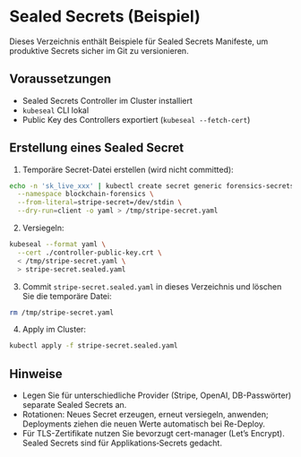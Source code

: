 # Sealed Secrets (Beispiel)

Dieses Verzeichnis enthält Beispiele für Sealed Secrets Manifeste, um produktive Secrets sicher im Git zu versionieren.

## Voraussetzungen
- Sealed Secrets Controller im Cluster installiert
- `kubeseal` CLI lokal
- Public Key des Controllers exportiert (`kubeseal --fetch-cert`)

## Erstellung eines Sealed Secret

1. Temporäre Secret-Datei erstellen (wird nicht committed):
```bash
echo -n 'sk_live_xxx' | kubectl create secret generic forensics-secrets-tmp \
  --namespace blockchain-forensics \
  --from-literal=stripe-secret=/dev/stdin \
  --dry-run=client -o yaml > /tmp/stripe-secret.yaml
```

2. Versiegeln:
```bash
kubeseal --format yaml \
  --cert ./controller-public-key.crt \
  < /tmp/stripe-secret.yaml \
  > stripe-secret.sealed.yaml
```

3. Commit `stripe-secret.sealed.yaml` in dieses Verzeichnis und löschen Sie die temporäre Datei:
```bash
rm /tmp/stripe-secret.yaml
```

4. Apply im Cluster:
```bash
kubectl apply -f stripe-secret.sealed.yaml
```

## Hinweise
- Legen Sie für unterschiedliche Provider (Stripe, OpenAI, DB-Passwörter) separate Sealed Secrets an.
- Rotationen: Neues Secret erzeugen, erneut versiegeln, anwenden; Deployments ziehen die neuen Werte automatisch bei Re-Deploy.
- Für TLS-Zertifikate nutzen Sie bevorzugt cert-manager (Let’s Encrypt). Sealed Secrets sind für Applikations‑Secrets gedacht.
